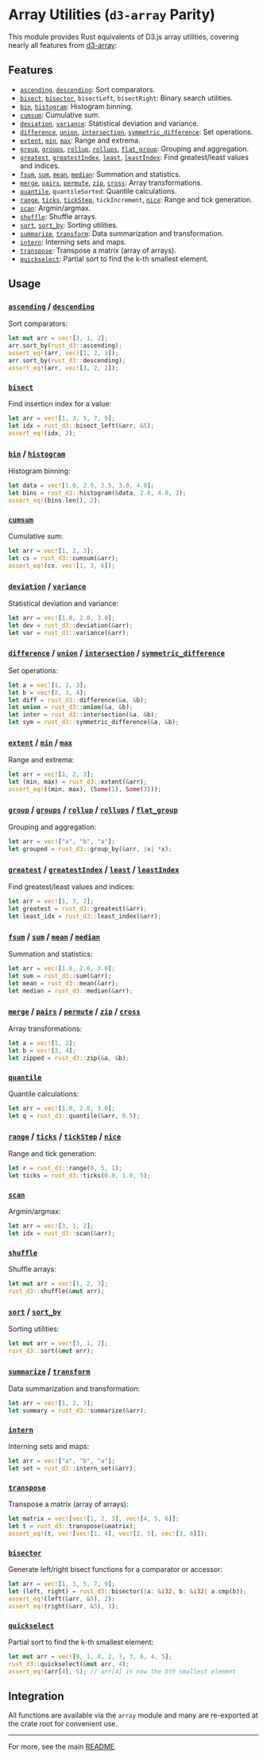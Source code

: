 # Array Utilities (`d3-array` Parity)

This module provides Rust equivalents of D3.js array utilities, covering nearly all features from [d3-array](https://github.com/d3/d3-array):

## Features
- [`ascending`](./ascending.rs), [`descending`](./descending.rs): Sort comparators.
- [`bisect`](./bisect.rs), [`bisector`](./bisector.rs), `bisectLeft`, `bisectRight`: Binary search utilities.
- [`bin`](./histogram.rs), [`histogram`](./histogram.rs): Histogram binning.
- [`cumsum`](./cumsum.rs): Cumulative sum.
- [`deviation`](./deviation.rs), [`variance`](./variance.rs): Statistical deviation and variance.
- [`difference`](./difference.rs), [`union`](./union.rs), [`intersection`](./intersection.rs), [`symmetric_difference`](./symmetric_difference.rs): Set operations.
- [`extent`](./extent.rs), [`min`](./min.rs), [`max`](./max.rs): Range and extrema.
- [`group`](./group.rs), [`groups`](./group.rs), [`rollup`](./group.rs), [`rollups`](./group.rs), [`flat_group`](./flat_group.rs): Grouping and aggregation.
- [`greatest`](./greatest.rs), [`greatestIndex`](./greatest_index.rs), [`least`](./least.rs), [`leastIndex`](./least_index.rs): Find greatest/least values and indices.
- [`fsum`](./fsum.rs), [`sum`](./sum.rs), [`mean`](./mean.rs), [`median`](./median.rs): Summation and statistics.
- [`merge`](./merge.rs), [`pairs`](./pairs.rs), [`permute`](./permute.rs), [`zip`](./zip.rs), [`cross`](./cross.rs): Array transformations.
- [`quantile`](./quantile.rs), `quantileSorted`: Quantile calculations.
- [`range`](./range.rs), [`ticks`](./ticks.rs), [`tickStep`](./tick_step.rs), `tickIncrement`, [`nice`](./nice.rs): Range and tick generation.
- [`scan`](./scan.rs): Argmin/argmax.
- [`shuffle`](./shuffle.rs): Shuffle arrays.
- [`sort`](./sort.rs), [`sort_by`](./sort_by.rs): Sorting utilities.
- [`summarize`](./summarize.rs), [`transform`](./transform.rs): Data summarization and transformation.
- [`intern`](./intern.rs): Interning sets and maps.
- [`transpose`](./transpose.rs): Transpose a matrix (array of arrays).
- [`quickselect`](./quickselect.rs): Partial sort to find the k-th smallest element.

## Usage

### [`ascending`](./ascending.rs) / [`descending`](./descending.rs)
Sort comparators:
```rust
let mut arr = vec![3, 1, 2];
arr.sort_by(rust_d3::ascending);
assert_eq!(arr, vec![1, 2, 3]);
arr.sort_by(rust_d3::descending);
assert_eq!(arr, vec![3, 2, 1]);
```

### [`bisect`](./bisect.rs)
Find insertion index for a value:
```rust
let arr = vec![1, 3, 5, 7, 9];
let idx = rust_d3::bisect_left(&arr, &5);
assert_eq!(idx, 2);
```

### [`bin`](./histogram.rs) / [`histogram`](./histogram.rs)
Histogram binning:
```rust
let data = vec![1.0, 2.0, 2.5, 3.0, 4.0];
let bins = rust_d3::histogram(&data, 2.0, 4.0, 2);
assert_eq!(bins.len(), 2);
```

### [`cumsum`](./cumsum.rs)
Cumulative sum:
```rust
let arr = vec![1, 2, 3];
let cs = rust_d3::cumsum(&arr);
assert_eq!(cs, vec![1, 3, 6]);
```

### [`deviation`](./deviation.rs) / [`variance`](./variance.rs)
Statistical deviation and variance:
```rust
let arr = vec![1.0, 2.0, 3.0];
let dev = rust_d3::deviation(&arr);
let var = rust_d3::variance(&arr);
```

### [`difference`](./difference.rs) / [`union`](./union.rs) / [`intersection`](./intersection.rs) / [`symmetric_difference`](./symmetric_difference.rs)
Set operations:
```rust
let a = vec![1, 2, 3];
let b = vec![2, 3, 4];
let diff = rust_d3::difference(&a, &b);
let union = rust_d3::union(&a, &b);
let inter = rust_d3::intersection(&a, &b);
let sym = rust_d3::symmetric_difference(&a, &b);
```

### [`extent`](./extent.rs) / [`min`](./min.rs) / [`max`](./max.rs)
Range and extrema:
```rust
let arr = vec![1, 2, 3];
let (min, max) = rust_d3::extent(&arr);
assert_eq!((min, max), (Some(1), Some(3)));
```

### [`group`](./group.rs) / [`groups`](./group.rs) / [`rollup`](./group.rs) / [`rollups`](./group.rs) / [`flat_group`](./flat_group.rs)
Grouping and aggregation:
```rust
let arr = vec!["a", "b", "a"];
let grouped = rust_d3::group_by(&arr, |x| *x);
```

### [`greatest`](./greatest.rs) / [`greatestIndex`](./greatest_index.rs) / [`least`](./least.rs) / [`leastIndex`](./least_index.rs)
Find greatest/least values and indices:
```rust
let arr = vec![1, 3, 2];
let greatest = rust_d3::greatest(&arr);
let least_idx = rust_d3::least_index(&arr);
```

### [`fsum`](./fsum.rs) / [`sum`](./sum.rs) / [`mean`](./mean.rs) / [`median`](./median.rs)
Summation and statistics:
```rust
let arr = vec![1.0, 2.0, 3.0];
let sum = rust_d3::sum(&arr);
let mean = rust_d3::mean(&arr);
let median = rust_d3::median(&arr);
```

### [`merge`](./merge.rs) / [`pairs`](./pairs.rs) / [`permute`](./permute.rs) / [`zip`](./zip.rs) / [`cross`](./cross.rs)
Array transformations:
```rust
let a = vec![1, 2];
let b = vec![3, 4];
let zipped = rust_d3::zip(&a, &b);
```

### [`quantile`](./quantile.rs)
Quantile calculations:
```rust
let arr = vec![1.0, 2.0, 3.0];
let q = rust_d3::quantile(&arr, 0.5);
```

### [`range`](./range.rs) / [`ticks`](./ticks.rs) / [`tickStep`](./tick_step.rs) / [`nice`](./nice.rs)
Range and tick generation:
```rust
let r = rust_d3::range(0, 5, 1);
let ticks = rust_d3::ticks(0.0, 1.0, 5);
```

### [`scan`](./scan.rs)
Argmin/argmax:
```rust
let arr = vec![3, 1, 2];
let idx = rust_d3::scan(&arr);
```

### [`shuffle`](./shuffle.rs)
Shuffle arrays:
```rust
let mut arr = vec![1, 2, 3];
rust_d3::shuffle(&mut arr);
```

### [`sort`](./sort.rs) / [`sort_by`](./sort_by.rs)
Sorting utilities:
```rust
let mut arr = vec![3, 1, 2];
rust_d3::sort(&mut arr);
```

### [`summarize`](./summarize.rs) / [`transform`](./transform.rs)
Data summarization and transformation:
```rust
let arr = vec![1, 2, 3];
let summary = rust_d3::summarize(&arr);
```

### [`intern`](./intern.rs)
Interning sets and maps:
```rust
let arr = vec!["a", "b", "a"];
let set = rust_d3::intern_set(&arr);
```

### [`transpose`](./transpose.rs)
Transpose a matrix (array of arrays):
```rust
let matrix = vec![vec![1, 2, 3], vec![4, 5, 6]];
let t = rust_d3::transpose(&matrix);
assert_eq!(t, vec![vec![1, 4], vec![2, 5], vec![3, 6]]);
```

### [`bisector`](./bisector.rs)
Generate left/right bisect functions for a comparator or accessor:
```rust
let arr = vec![1, 3, 5, 7, 9];
let (left, right) = rust_d3::bisector(|a: &i32, b: &i32| a.cmp(b));
assert_eq!(left(&arr, &5), 2);
assert_eq!(right(&arr, &5), 3);
```

### [`quickselect`](./quickselect.rs)
Partial sort to find the k-th smallest element:
```rust
let mut arr = vec![9, 1, 8, 2, 7, 3, 6, 4, 5];
rust_d3::quickselect(&mut arr, 4);
assert_eq!(arr[4], 5); // arr[4] is now the 5th smallest element
```

## Integration
All functions are available via the `array` module and many are re-exported at the crate root for convenient use.

---

For more, see the main [README](../README.md).
